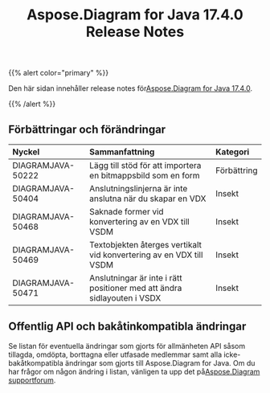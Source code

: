 ﻿---
title: Aspose.Diagram for Java 17.4.0 Release Notes
type: docs
weight: 90
url: /sv/java/aspose-diagram-for-java-17-4-0-release-notes/
---
{{% alert color="primary" %}} 

 Den här sidan innehåller release notes för[Aspose.Diagram for Java 17.4.0](https://docs.aspose.com/diagram/java/aspose-diagram-for-java-17-4-0-release-notes/).

{{% /alert %}} 
## **Förbättringar och förändringar**

|**Nyckel**|**Sammanfattning**|**Kategori**|
|:- |:- |:- |
|DIAGRAMJAVA-50222|Lägg till stöd för att importera en bitmappsbild som en form|Förbättring|
|DIAGRAMJAVA-50404 |Anslutningslinjerna är inte anslutna när du skapar en VDX|Insekt|
|DIAGRAMJAVA-50468|Saknade former vid konvertering av en VDX till VSDM|Insekt|
|DIAGRAMJAVA-50469|Textobjekten återges vertikalt vid konvertering av en VDX till VSDM|Insekt|
|DIAGRAMJAVA-50471|Anslutningar är inte i rätt positioner med att ändra sidlayouten i VSDX|Insekt|
## **Offentlig API och bakåtinkompatibla ändringar**
Se listan för eventuella ändringar som gjorts för allmänheten API såsom tillagda, omdöpta, borttagna eller utfasade medlemmar samt alla icke-bakåtkompatibla ändringar som gjorts till Aspose.Diagram for Java. Om du har frågor om någon ändring i listan, vänligen ta upp det på[Aspose.Diagram supportforum](https://forum.aspose.com/c/diagram/17).

